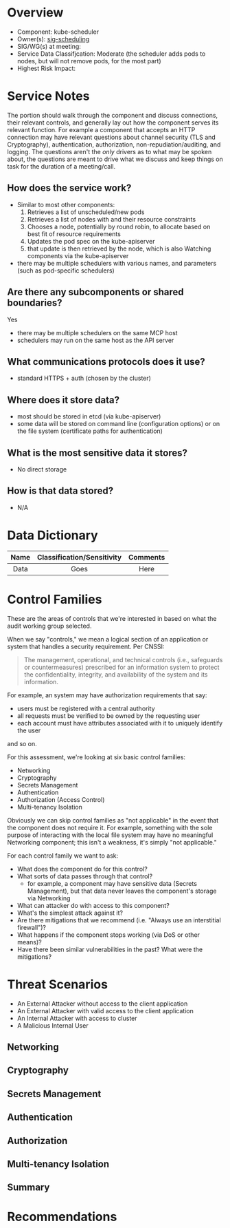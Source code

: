 # Overview

- Component: kube-scheduler
- Owner(s): [sig-scheduling](https://github.com/kubernetes/community/tree/master/sig-scheduling)
- SIG/WG(s) at meeting:
- Service Data Classifjcation: Moderate (the scheduler adds pods to nodes, but will not remove pods, for the most part)
- Highest Risk Impact:

# Service Notes

The portion should walk through the component and discuss connections, their relevant controls, and generally lay out how the component serves its relevant function. For example
a component that accepts an HTTP connection may have relevant questions about channel security (TLS and Cryptography), authentication, authorization, non-repudiation/auditing,
and logging. The questions aren't the *only* drivers as to what may be spoken about, the questions are meant to drive what we discuss and keep things on task for the duration
of a meeting/call.

## How does the service work?

- Similar to most other components:
  1. Retrieves a list of unscheduled/new pods
  1. Retrieves a list of nodes with and their resource constraints
  1. Chooses a node, potentially by round robin, to allocate based on best fit of resource requirements
  1. Updates the pod spec on the kube-apiserver
  1. that update is then retrieved by the node, which is also Watching components via the kube-apiserver
- there may be multiple schedulers with various names, and parameters (such as pod-specific schedulers)

## Are there any subcomponents or shared boundaries?

Yes

- there may be multiple schedulers on the same MCP host
- schedulers may run on the same host as the API server

## What communications protocols does it use?

- standard HTTPS + auth (chosen by the cluster)

## Where does it store data?

- most should be stored in etcd (via kube-apiserver)
- some data will be stored on command line (configuration options) or on the file system (certificate paths for authentication)

## What is the most sensitive data it stores?

- No direct storage

## How is that data stored?

- N/A

# Data Dictionary

| Name | Classification/Sensitivity | Comments |
| :--: | :--: | :--: |
| Data | Goes | Here |

# Control Families 

These are the areas of controls that we're interested in based on what the audit working group selected. 

When we say "controls," we mean a logical section of an application or system that handles a security requirement. Per CNSSI:

> The management, operational, and technical controls (i.e., safeguards or countermeasures) prescribed for an information system to protect the confidentiality, integrity, and availability of the system and its information.

For example, an system may have authorization requirements that say:

- users must be registered with a central authority
- all requests must be verified to be owned by the requesting user
- each account must have attributes associated with it to uniquely identify the user

and so on. 

For this assessment, we're looking at six basic control families:

- Networking
- Cryptography
- Secrets Management
- Authentication
- Authorization (Access Control)
- Multi-tenancy Isolation

Obviously we can skip control families as "not applicable" in the event that the component does not require it. For example,
something with the sole purpose of interacting with the local file system may have no meaningful Networking component; this
isn't a weakness, it's simply "not applicable."

For each control family we want to ask:

- What does the component do for this control?
- What sorts of data passes through that control? 
  - for example, a component may have sensitive data (Secrets Management), but that data never leaves the component's storage via Networking
- What can attacker do with access to this component?
- What's the simplest attack against it?
- Are there mitigations that we recommend (i.e. "Always use an interstitial firewall")?
- What happens if the component stops working (via DoS or other means)?
- Have there been similar vulnerabilities in the past? What were the mitigations?

# Threat Scenarios

- An External Attacker without access to the client application
- An External Attacker with valid access to the client application
- An Internal Attacker with access to cluster
- A Malicious Internal User

## Networking

## Cryptography

## Secrets Management

## Authentication

## Authorization

## Multi-tenancy Isolation

## Summary

# Recommendations
